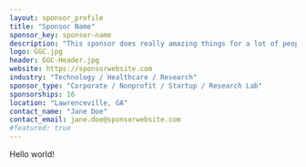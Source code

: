 ```yaml
---
layout: sponsor_profile
title: "Sponsor Name"
sponsor_key: sponsor-name
description: "This sponsor does really amazing things for a lot of people!"
logo: GGC.jpg
header: GGC-Header.jpg
website: https://sponsorwebsite.com
industry: "Technology / Healthcare / Research"
sponsor_type: "Corporate / Nonprofit / Startup / Research Lab"
sponsorships: 16
location: "Lawrenceville, GA"
contact_name: "Jane Doe"
contact_email: jane.doe@sponsorwebsite.com
#featured: true
---
```


Hello world!
